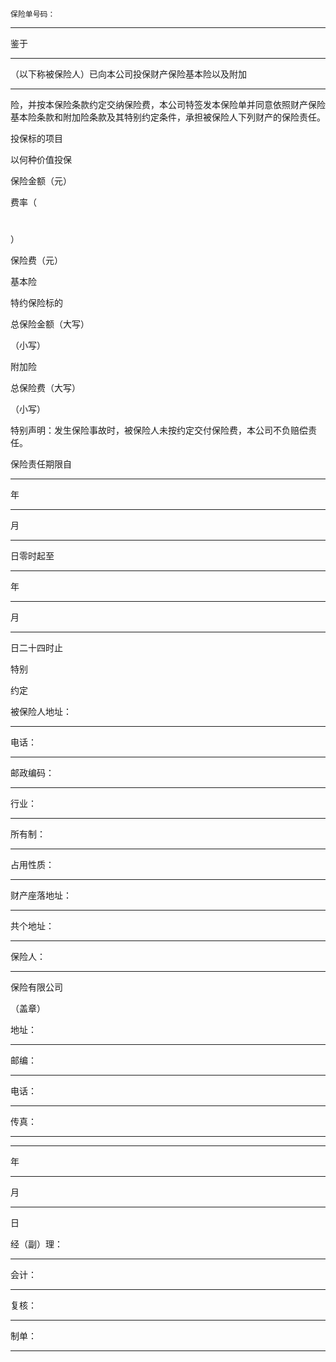 
 



    保险单号码：
______________








 



 




鉴于
__________
（以下称被保险人）已向本公司投保财产保险基本险以及附加
__________
险，并按本保险条款约定交纳保险费，本公司特签发本保险单并同意依照财产保险基本险条款和附加险条款及其特别约定条件，承担被保险人下列财产的保险责任。






 

  

   


 



   


投保标的项目





   


以何种价值投保





   


保险金额（元）





   


费率（

#

）





   


保险费（元）





 



  

  

   


基本险





   


 



   


 



   


 



   


 



   


 



  

  

   


 



   


 



   


 



   


 



   


 



  

  

   


 



   


 



   


 



   


 



   


 



  

  

   


 



   


 



   


 



   


 



   


 



  

  

   


特约保险标的





   


 



   


 



   


 



   


 



   


 



  

  

   


 



   


 



   


 



   


 



   


 



  

  

   


 



   


 



   


 



   


 



   


 



  

  

   


 



   


 



   


 



   


 



   


 



  

  

   


总保险金额（大写） 

                   

（小写）





 



  

  

   


附加险





   


 



  

  

   


 



  

  

   


 



  

  

   


 



  

  

   


总保险费（大写）

                     

 

（小写）





特别声明：发生保险事故时，被保险人未按约定交付保险费，本公司不负赔偿责任。





  

  

   


保险责任期限自
_____
年
_____
月
_____
日零时起至
_____
年
_____
月
_____
日二十四时止





  

  

   


特别





约定





 



   


被保险人地址：
____________________




电话：
____________________________




邮政编码：
________________________




行业：
____________________________




所有制：
__________________________




占用性质：
________________________




财产座落地址：
____________________




共个地址：
_____




   


保险人：
__________ 
保险有限公司





（盖章）





地址：
______________________________




邮编：
______________________________




电话：
______________________________




传真：
______________________________




__________

年
__________
月
__________
日





 



  

  

   


 



  

  

   



   



   



   



   



   



   



   



  

 





经（副）理：
__________ 
 

会计： 
__________ 
 

复核： 
__________ 
 

制单：
__________






 


 

 
 
 
 
 
  


  
 

  


  


  
 
 
 
 

